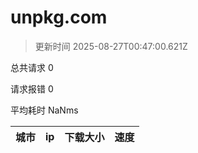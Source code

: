 
  # unpkg.com

  > 更新时间 2025-08-27T00:47:00.621Z
  
  总共请求 0

  请求报错 0

  平均耗时 NaNms

|城市|ip|下载大小|速度|
|-----|----------|---|---|

  